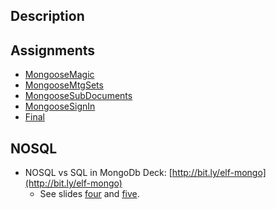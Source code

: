 ## Description

## Assignments

- [MongooseMagic](http://www.ccalvert.net/books/CloudNotes/Assignments/MongooseMagic.html)
- [MongooseMtgSets](http://www.ccalvert.net/books/CloudNotes/Assignments/MongooseMtgSets.html)
- [MongooseSubDocuments](http://www.ccalvert.net/books/CloudNotes/Assignments/MongooseSubdocuments.html)
- [MongooseSignIn](http://www.ccalvert.net/books/CloudNotes/Assignments/MongooseSignIn.html)
- [Final](http://www.ccalvert.net/books/CloudNotes/Assignments/Prog219Final2015.html)

## NOSQL

- NOSQL vs SQL in MongoDb Deck: [http://bit.ly/elf-mongo](http://bit.ly/elf-mongo)
    - See slides [four][4] and [five][5].


[4]:https://docs.google.com/presentation/d/1AiuSN3MWsgPlaY024PxmJFzY-sOexE3QDf8f3uSPr-k/edit#slide=id.g594aea3a4_0_0
[5]:https://docs.google.com/presentation/d/1AiuSN3MWsgPlaY024PxmJFzY-sOexE3QDf8f3uSPr-k/edit#slide=id.g594aea3a4_0_5